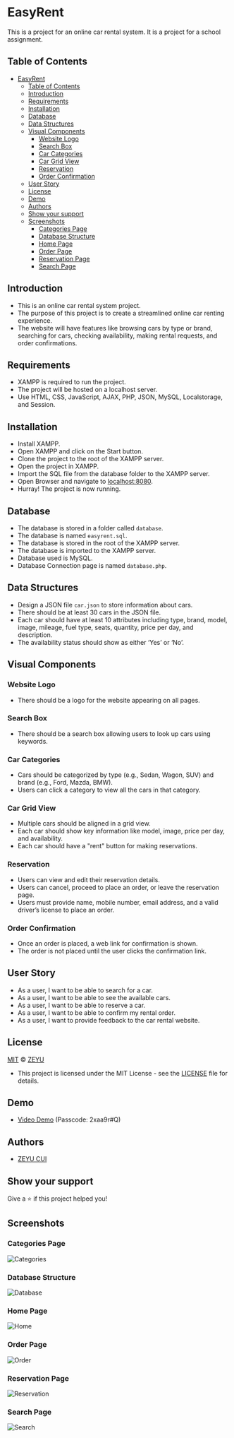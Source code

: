 # EasyRent

This is a project for an online car rental system. It is a project for a school assignment.

## Table of Contents

- [EasyRent](#easyrent)
  - [Table of Contents](#table-of-contents)
  - [Introduction](#introduction)
  - [Requirements](#requirements)
  - [Installation](#installation)
  - [Database](#database)
  - [Data Structures](#data-structures)
  - [Visual Components](#visual-components)
    - [Website Logo](#website-logo)
    - [Search Box](#search-box)
    - [Car Categories](#car-categories)
    - [Car Grid View](#car-grid-view)
    - [Reservation](#reservation)
    - [Order Confirmation](#order-confirmation)
  - [User Story](#user-story)
  - [License](#license)
  - [Demo](#demo)
  - [Authors](#authors)
  - [Show your support](#show-your-support)
  - [Screenshots](#screenshots)
    - [Categories Page](#categories-page)
    - [Database Structure](#database-structure)
    - [Home Page](#home-page)
    - [Order Page](#order-page)
    - [Reservation Page](#reservation-page)
    - [Search Page](#search-page)

## Introduction

- This is an online car rental system project.
- The purpose of this project is to create a streamlined online car renting experience.
- The website will have features like browsing cars by type or brand, searching for cars, checking availability, making rental requests, and order confirmations.

## Requirements

- XAMPP is required to run the project.
- The project will be hosted on a localhost server.
- Use HTML, CSS, JavaScript, AJAX, PHP, JSON, MySQL, Localstorage, and Session.

## Installation

- Install XAMPP.
- Open XAMPP and click on the Start button.
- Clone the project to the root of the XAMPP server.
- Open the project in XAMPP.
- Import the SQL file from the database folder to the XAMPP server.
- Open Browser and navigate to [localhost:8080](localhost:8080).
- Hurray! The project is now running.

## Database

- The database is stored in a folder called `database`.
- The database is named `easyrent.sql`.
- The database is stored in the root of the XAMPP server.
- The database is imported to the XAMPP server.
- Database used is MySQL.
- Database Connection page is named `database.php`.

## Data Structures

- Design a JSON file `car.json` to store information about cars.
- There should be at least 30 cars in the JSON file.
- Each car should have at least 10 attributes including type, brand, model, image, mileage, fuel type, seats, quantity, price per day, and description.
- The availability status should show as either ‘Yes’ or ‘No’.

## Visual Components

### Website Logo

- There should be a logo for the website appearing on all pages.

### Search Box

- There should be a search box allowing users to look up cars using keywords.

### Car Categories

- Cars should be categorized by type (e.g., Sedan, Wagon, SUV) and brand (e.g., Ford, Mazda, BMW).
- Users can click a category to view all the cars in that category.

### Car Grid View

- Multiple cars should be aligned in a grid view.
- Each car should show key information like model, image, price per day, and availability.
- Each car should have a "rent" button for making reservations.

### Reservation

- Users can view and edit their reservation details.
- Users can cancel, proceed to place an order, or leave the reservation page.
- Users must provide name, mobile number, email address, and a valid driver’s license to place an order.

### Order Confirmation

- Once an order is placed, a web link for confirmation is shown.
- The order is not placed until the user clicks the confirmation link.

## User Story

- As a user, I want to be able to search for a car.
- As a user, I want to be able to see the available cars.
- As a user, I want to be able to reserve a car.
- As a user, I want to be able to confirm my rental order.
- As a user, I want to provide feedback to the car rental website.

## License

[MIT](https://choosealicense.com/licenses/mit/) © [ZEYU](https://github.com/yourusername)

- This project is licensed under the MIT License - see the [LICENSE](LICENSE) file for details.

## Demo

- [Video Demo](https://utsmeet.zoom.us/rec/share/3yN8UtQDkBidlS5XP1haX2ydDLKvQg47U-LFSvrfdNN5RSDQOxSwzMjQ3EGbIYOh.wsCad8SbOD4kdNO3?startTime=1718675921000) (Passcode: 2xaa9r#Q)

## Authors

- [ZEYU CUI](https://github.com/zeyucui1)

## Show your support

Give a ⭐️ if this project helped you!

## Screenshots

### Categories Page

![Categories](./screenshot/categries.png)

### Database Structure

![Database](./screenshot/database.png)

### Home Page

![Home](./screenshot/home.png)

### Order Page

![Order](./screenshot/order.png)

### Reservation Page

![Reservation](./screenshot/reservation.png)

### Search Page

![Search](./screenshot/search.png)

